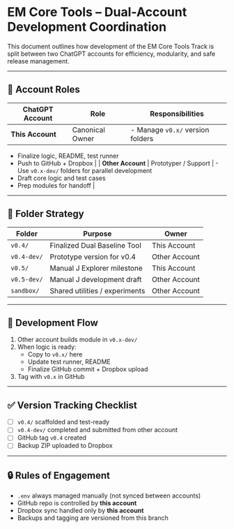 # EM Core Tools – Dual-Account Development Coordination

This document outlines how development of the EM Core Tools Track is split between two ChatGPT accounts for efficiency, modularity, and safe release management.

---

## 👤 Account Roles

| ChatGPT Account | Role           | Responsibilities |
|-----------------|----------------|------------------|
| **This Account** | Canonical Owner | - Manage `v0.x/` version folders  
- Finalize logic, README, test runner  
- Push to GitHub + Dropbox |
| **Other Account** | Prototyper / Support | - Use `v0.x-dev/` folders for parallel development  
- Draft core logic and test cases  
- Prep modules for handoff |

---

## 📁 Folder Strategy

| Folder         | Purpose                       | Owner |
|----------------|-------------------------------|-------|
| `v0.4/`        | Finalized Dual Baseline Tool  | This Account |
| `v0.4-dev/`    | Prototype version for v0.4    | Other Account |
| `v0.5/`        | Manual J Explorer milestone   | This Account |
| `v0.5-dev/`    | Manual J development draft    | Other Account |
| `sandbox/`     | Shared utilities / experiments| Other Account |

---

## 🔁 Development Flow

1. Other account builds module in `v0.x-dev/`
2. When logic is ready:
    - Copy to `v0.x/` here
    - Update test runner, README
    - Finalize GitHub commit + Dropbox upload
3. Tag with `v0.x` in GitHub

---

## ✅ Version Tracking Checklist

- [ ] `v0.4/` scaffolded and test-ready
- [ ] `v0.4-dev/` completed and submitted from other account
- [ ] GitHub tag `v0.4` created
- [ ] Backup ZIP uploaded to Dropbox

---

## 🔒 Rules of Engagement

- `.env` always managed manually (not synced between accounts)
- GitHub repo is controlled by **this account**
- Dropbox sync handled only by **this account**
- Backups and tagging are versioned from this branch
